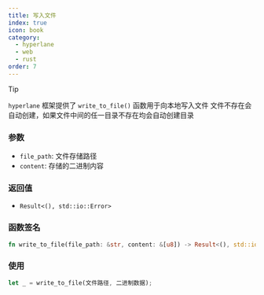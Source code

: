 ```yaml
---
title: 写入文件
index: true
icon: book
category:
  - hyperlane
  - web
  - rust
order: 7
---
```


> [!tip]
>
> `hyperlane` 框架提供了 `write_to_file()` 函数用于向本地写入文件
> 文件不存在会自动创建，如果文件中间的任一目录不存在均会自动创建目录

### 参数

- `file_path`: 文件存储路径
- `content`: 存储的二进制内容

### 返回值

- `Result<(), std::io::Error>`

### 函数签名

```rust
fn write_to_file(file_path: &str, content: &[u8]) -> Result<(), std::io::Error>
```

### 使用

```rust
let _ = write_to_file(文件路径, 二进制数据);
```

<Bottom />
